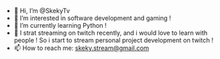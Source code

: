 - 👋 Hi, I’m @SkekyTv
- 👀 I’m interested in software development and gaming !
- 🌱 I’m currently learning Python !
- 💞️ I strat streaming on twitch recently, and i would love to learn with people !
      So i start  to stream personal project development on twitch !
- 📫 How to reach me: skeky.stream@gmail.com

<!---
SkekyTv/SkekyTv is a ✨ special ✨ repository because its `README.md` (this file) appears on your GitHub profile.
You can click the Preview link to take a look at your changes.
--->
